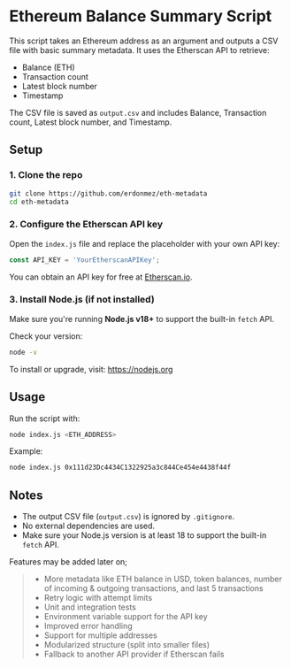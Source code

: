# Ethereum Balance Summary Script

This script takes an Ethereum address as an argument and outputs a CSV file with basic summary metadata. It uses the Etherscan API to retrieve:

- Balance (ETH)
- Transaction count
- Latest block number
- Timestamp

The CSV file is saved as `output.csv` and includes Balance, Transaction count, Latest block number, and Timestamp.

## Setup

### 1. Clone the repo

```bash
git clone https://github.com/erdonmez/eth-metadata
cd eth-metadata
```

### 2. Configure the Etherscan API key

Open the `index.js` file and replace the placeholder with your own API key:

   ```javascript
   const API_KEY = 'YourEtherscanAPIKey';
   ```

   You can obtain an API key for free at [Etherscan.io](https://etherscan.io/apis).

### 3. Install Node.js (if not installed)

Make sure you're running **Node.js v18+** to support the built-in `fetch` API.

Check your version:

```bash
node -v
```

To install or upgrade, visit: https://nodejs.org


## Usage

Run the script with:

```bash
node index.js <ETH_ADDRESS>
```

Example:

```bash
node index.js 0x111d23Dc4434C1322925a3c844Ce454e4438f44f
```

## Notes

- The output CSV file (`output.csv`) is ignored by `.gitignore`.
- No external dependencies are used.
- Make sure your Node.js version is at least 18 to support the built-in `fetch` API.

Features may be added later on;

> - More metadata like ETH balance in USD, token balances, number of incoming & outgoing transactions, and last 5 transactions
> - Retry logic with attempt limits
> - Unit and integration tests
> - Environment variable support for the API key
> - Improved error handling
> - Support for multiple addresses
> - Modularized structure (split into smaller files)
> - Fallback to another API provider if Etherscan fails